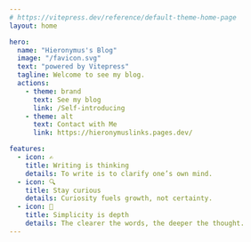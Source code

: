 ```yaml
---
# https://vitepress.dev/reference/default-theme-home-page
layout: home

hero:
  name: "Hieronymus's Blog"
  image: "/favicon.svg"
  text: "powered by Vitepress"
  tagline: Welcome to see my blog.
  actions:
    - theme: brand
      text: See my blog
      link: /Self-introducing
    - theme: alt
      text: Contact with Me
      link: https://hieronymuslinks.pages.dev/

features:
  - icon: ✍️
    title: Writing is thinking
    details: To write is to clarify one’s own mind.
  - icon: 🔍
    title: Stay curious
    details: Curiosity fuels growth, not certainty.
  - icon: 💎
    title: Simplicity is depth
    details: The clearer the words, the deeper the thought.
---
```



